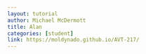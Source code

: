 ```yaml
---
layout: tutorial
author: Michael McDermott
title: Alan
categories: [student]
link: https://moldynado.github.io/AVT-217/
---
```

